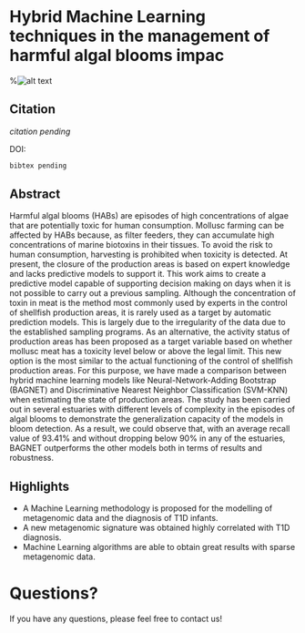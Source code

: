 # Hybrid Machine Learning techniques in the management of harmful algal blooms impac

%![alt text](https://github.com/cafernandezlo/MLMicrobiomeT1D/blob/master/GraphicalAbstract.png?raw=true)

## Citation

*citation pending*

DOI: 

```tex
bibtex pending
```

## Abstract
Harmful algal blooms (HABs) are episodes of high concentrations of algae that are potentially toxic for human consumption. Mollusc farming can be affected by HABs because, as filter feeders, they can accumulate high concentrations of marine biotoxins in their tissues. To avoid the risk to human consumption, harvesting is prohibited when toxicity is detected. At present, the closure of the production areas is based on expert knowledge and lacks predictive models to support it. This work aims to create a predictive model capable of supporting decision making on days when it is not possible to carry out a previous sampling. Although the concentration of toxin in meat is the method most commonly used by experts in the control of shellfish production areas, it is rarely used as a target by automatic prediction models. This is largely due to the irregularity of the data due to the established sampling programs. As an alternative, the activity status of production areas has been proposed as a target variable based on whether mollusc meat has a toxicity level below or above the legal limit. This new option is the most similar to the actual functioning of the control of shellfish production areas. For this purpose, we have made a comparison between hybrid machine learning models like Neural-Network-Adding Bootstrap (BAGNET) and Discriminative Nearest Neighbor Classification (SVM-KNN) when estimating the state of production areas. The study has been carried out in several estuaries with different levels of complexity in the episodes of algal blooms to demonstrate the generalization capacity of the models in bloom detection. As a result, we could observe that, with an average recall value of 93.41\% and without dropping below 90\% in any of the estuaries, BAGNET outperforms the other models both in terms of results and robustness.

## Highlights

* A Machine Learning methodology is proposed for the modelling of metagenomic data and the diagnosis of T1D infants.
* A new metagenomic signature was obtained highly correlated with T1D diagnosis.
* Machine Learning algorithms are able to obtain great results with sparse metagenomic data.

# Questions?
If you have any questions, please feel free to contact us!
